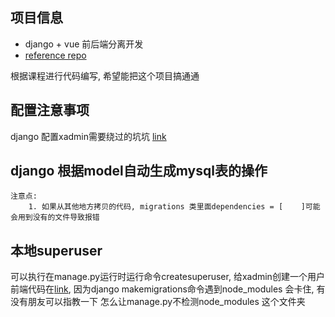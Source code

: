 ## 项目信息
- django + vue 前后端分离开发
- [reference repo](https://github.com/derek-zhang123/MxShop)

根据课程进行代码编写, 希望能把这个项目搞通通

## 配置注意事项
django 配置xadmin需要绕过的坑坑
[link](https://blog.51cto.com/xvjunjie/2235370)

## django 根据model自动生成mysql表的操作
    注意点: 
        1. 如果从其他地方拷贝的代码, migrations 类里面dependencies = [    ]可能会用到没有的文件导致报错
        
        
## 本地superuser
可以执行在manage.py运行时运行命令createsuperuser, 给xadmin创建一个用户
前端代码在[link](https://github.com/Lysander686/vueDjangoShop-fr), 因为django makemigrations命令遇到node_modules 会卡住, 有没有朋友可以指教一下 怎么让manage.py不检测node_modules 这个文件夹
